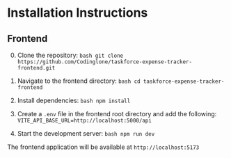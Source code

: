 # Installation Instructions

## Frontend

0. Clone the repository:   ```bash
   git clone https://github.com/Codinglone/taskforce-expense-tracker-frontend.git   ```

1. Navigate to the frontend directory:   ```bash
   cd taskforce-expense-tracker-frontend   ```

2. Install dependencies:   ```bash
   npm install   ```

3. Create a `.env` file in the frontend root directory and add the following:   ```
   VITE_API_BASE_URL=http://localhost:5000/api  ```

4. Start the development server:   ```bash
   npm run dev   ```

The frontend application will be available at `http://localhost:5173`